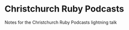 Christchurch Ruby Podcasts
=========================

Notes for the Christchurch Ruby Podcasts lightning talk
